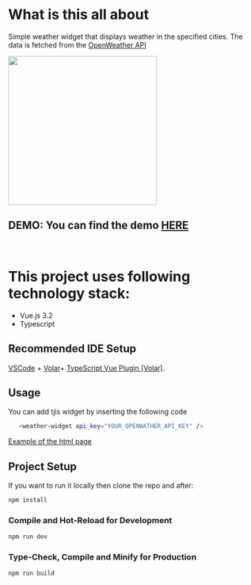 # What is this all about

Simple weather widget that displays weather in the specified cities. The data is fetched from the [OpenWeather API](https://openweathermap.org/api)
&nbsp;

<img src="https://github.com/tarassov/weather-widget/raw/master/example/weather-widget.gif" width="300">

## DEMO: You can find the demo [HERE](https://tarassov.github.io/weather-widget/)

&nbsp;

# This project uses following technology stack:

- Vue.js 3.2
- Typescript

## Recommended IDE Setup

[VSCode](https://code.visualstudio.com/) + [Volar](https://marketplace.visualstudio.com/items?itemName=Vue.volar)+ [TypeScript Vue Plugin (Volar)](https://marketplace.visualstudio.com/items?itemName=Vue.vscode-typescript-vue-plugin).

## Usage

You can add tjis widget by inserting the following code

```sh
   <weather-widget api_key="YOUR_OPENWATHER_API_KEY" />
```

[Example of the html page](https://github.com/tarassov/weather-widget/blob/master/example/index.html)

## Project Setup

If you want to run it locally then clone the repo and after:

```sh
npm install
```

### Compile and Hot-Reload for Development

```sh
npm run dev
```

### Type-Check, Compile and Minify for Production

```sh
npm run build
```

